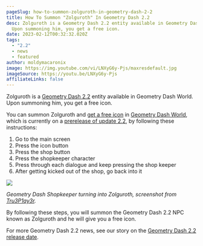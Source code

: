 ```yaml
---
pageSlug: how-to-summon-zolguroth-in-geometry-dash-2-2
title: How To Summon "Zolguroth" In Geometry Dash 2.2
desc: Zolguroth is a Geometry Dash 2.2 entity available in Geometry Dash World.
  Upon summoning him, you get a free icon.
date: 2023-02-12T00:32:32.020Z
tags:
  - "2.2"
  - news
  - featured
author: moldymacaronix
image: https://img.youtube.com/vi/LNXyG6y-Pjs/maxresdefault.jpg
imageSource: https://youtu.be/LNXyG6y-Pjs
affiliateLinks: false
---
```

Zolguroth is a [Geometry Dash 2.2](/categories/2.2/) entity available in Geometry Dash World. Upon summoning him, you get a free icon.

You can summon Zolguroth and [get a free icon](/posts/geometry-dash-all-vault-codes-2022/) in [Geometry Dash World](/posts/geometry-dash-2-2-editor-unlocked-how-to-get-the-2-2-level-editor-2022/), which is currently on a [prerelease of update 2.2](/posts/geometry-dash-2-2-beta-what-is-it/), by following these instructions:

1. Go to the main screen
2. Press the icon button
3. Press the shop button
4. Press the shopkeeper character
5. Press through each dialogue and keep pressing the shop keeper
6. After getting kicked out of the shop, go back into it

![](https://media.discordapp.net/attachments/392087938239954950/1074125380388147282/Geometry_Dash_World__Who_is_Zolguroth__1-29_screenshot.png?width=1201&height=676)

*Geometry Dash Shopkeeper turning into Zolguroth, screenshot from [Tru3P1ay3r](https://youtu.be/ZxvyK_uwWkk).*

By following these steps, you will summon the Geometry Dash 2.2 NPC known as Zolguroth and he will give you a free icon.

For more Geometry Dash 2.2 news, see our story on the [Geometry Dash 2.2 release date](/posts/geometry-dash-2-2-release-date-confirmed-2023/).